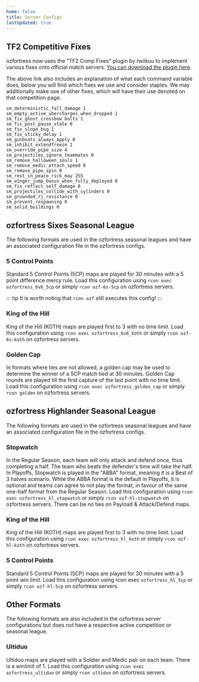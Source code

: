 ```yaml
---
home: false
title: Server Configs
lastUpdated: true
---
```


## TF2 Competitive Fixes
ozfortress now uses the "TF2 Comp Fixes" plugin by *twiikuu* to implement various fixes onto official match servers. [You can download the plugin here](https://github.com/ldesgoui/tf2-comp-fixes).

The above link also includes an explanation of what each command variable does, below you will find which fixes we use and consider staples. We may additionally make use of other fixes, which will have their use denoted on that competition page.

```
sm_deterministic_fall_damage 1
sm_empty_active_ubercharges_when_dropped 1
sm_fix_ghost_crossbow_bolts 1
sm_fix_post_pause_state 0
sm_fix_slope_bug 1
sm_fix_sticky_delay 1
sm_gunboats_always_apply 0
sm_inhibit_extendfreeze 1
sm_override_pipe_size 4
sm_projectiles_ignore_teammates 0
sm_remove_halloween_souls 1
sm_remove_medic_attach_speed 0
sm_remove_pipe_spin 0
sm_rest_in_peace_rick_may 255
sm_winger_jump_bonus_when_fully_deployed 0
sm_fix_reflect_self_damage 0
sm_projectiles_collide_with_cylinders 0
sm_grounded_rj_resistance 0
sm_prevent_respawning 0
sm_solid_buildings 0
```

## ozfortress Sixes Seasonal League
The following formats are used in the ozfortress seasonal leagues and have an associated configuration file in the ozfortress configs.

### 5 Control Points
Standard 5 Control Points (5CP) maps are played for 30 minutes with a 5 point difference mercy rule. Load this configuration using `rcon exec ozfortress_6v6_5cp` or simply `rcon ozf-6s-5cp` on ozfortress servers. 

::: tip
It is worth noting that `rcon ozf` still executes this config!
:::

### King of the Hill
King of the Hill (KOTH) maps are played first to 3 with no time limit. Load this configuration using `rcon exec ozfortress_6v6_koth` or simply `rcon ozf-6s-koth` on ozfortress servers.

### Golden Cap
In formats where ties are not allowed, a golden cap may be used to determine the winner of a 5CP match tied at 30 minutes. Golden Cap rounds are played till the first capture of the last point with no time limit. Load this configuration using `rcon exec ozfortress_golden_cap` or simply `rcon golden` on ozfortress servers.


## ozfortress Highlander Seasonal League
The following formats are used in the ozfortress seasonal leagues and have an associated configuration file in the ozfortress configs.

### Stopwatch
In the Regular Season, each team will only attack and defend once, thus completing a half. The team who beats the defender's time will take the half. In Playoffs, Stopwatch is played in the "ABBA" format, meaning it is a Best of 3 halves scenario. While the ABBA format is the default in Playoffs, it is optional and teams can agree to not play the format, in favour of the same one-half format from the Regular Season. Load this configuration using `rcon exec ozfortress_hl_stopwatch` or simply `rcon ozf-hl-stopwatch` on ozfortress servers.
There can be no ties on Payload & Attack/Defend maps.

### King of the Hill
King of the Hill (KOTH) maps are played first to 3 with no time limit. Load this configuration using `rcon exec ozfortress_hl_koth` or simply `rcon ozf-hl-koth` on ozfortress servers.

### 5 Control Points
Standard 5 Control Points (5CP) maps are played for 30 minutes with a 5 point win limit. Load this configuration using rcon exec `ozfortress_hl_5cp` or simply `rcon ozf-hl-5cp` on ozfortress servers.

## Other Formats
The following formats are also included in the ozfortress server configurations but does not have a respective active competition or seasonal league.

### Ultiduo
Ultiduo maps are played with a Soldier and Medic pair on each team. There is a winlimit of 1. Load this configuration using `rcon exec ozfortress_ultiduo` or simply `rcon ultiduo` on ozfortress servers.
